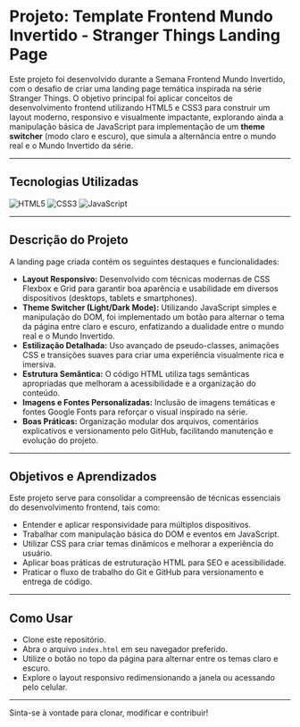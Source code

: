 # Projeto: Template Frontend Mundo Invertido - Stranger Things Landing Page

Este projeto foi desenvolvido durante a Semana Frontend Mundo Invertido, com o desafio de criar uma landing page temática inspirada na série Stranger Things. O objetivo principal foi aplicar conceitos de desenvolvimento frontend utilizando HTML5 e CSS3 para construir um layout moderno, responsivo e visualmente impactante, explorando ainda a manipulação básica de JavaScript para implementação de um **theme switcher** (modo claro e escuro), que simula a alternância entre o mundo real e o Mundo Invertido da série.

---

## Tecnologias Utilizadas

![HTML5](https://img.shields.io/badge/html5-E34F26?logo=html5&logoColor=fff&style=for-the-badge)
![CSS3](https://img.shields.io/badge/css3-1572B6?logo=css3&logoColor=fff&style=for-the-badge)
![JavaScript](https://img.shields.io/badge/javascript-F7DF1E?logo=javascript&logoColor=222&style=for-the-badge)

---

## Descrição do Projeto

A landing page criada contém os seguintes destaques e funcionalidades:

- **Layout Responsivo:** Desenvolvido com técnicas modernas de CSS Flexbox e Grid para garantir boa aparência e usabilidade em diversos dispositivos (desktops, tablets e smartphones).
- **Theme Switcher (Light/Dark Mode):** Utilizando JavaScript simples e manipulação do DOM, foi implementado um botão para alternar o tema da página entre claro e escuro, enfatizando a dualidade entre o mundo real e o Mundo Invertido.
- **Estilização Detalhada:** Uso avançado de pseudo-classes, animações CSS e transições suaves para criar uma experiência visualmente rica e imersiva.
- **Estrutura Semântica:** O código HTML utiliza tags semânticas apropriadas que melhoram a acessibilidade e a organização do conteúdo.
- **Imagens e Fontes Personalizadas:** Inclusão de imagens temáticas e fontes Google Fonts para reforçar o visual inspirado na série.
- **Boas Práticas:** Organização modular dos arquivos, comentários explicativos e versionamento pelo GitHub, facilitando manutenção e evolução do projeto.

---

## Objetivos e Aprendizados

Este projeto serve para consolidar a compreensão de técnicas essenciais do desenvolvimento frontend, tais como:

- Entender e aplicar responsividade para múltiplos dispositivos.
- Trabalhar com manipulação básica do DOM e eventos em JavaScript.
- Utilizar CSS para criar temas dinâmicos e melhorar a experiência do usuário.
- Aplicar boas práticas de estruturação HTML para SEO e acessibilidade.
- Praticar o fluxo de trabalho do Git e GitHub para versionamento e entrega de código.

---

## Como Usar

- Clone este repositório.
- Abra o arquivo `index.html` em seu navegador preferido.
- Utilize o botão no topo da página para alternar entre os temas claro e escuro.
- Explore o layout responsivo redimensionando a janela ou acessando pelo celular.

---


Sinta-se à vontade para clonar, modificar e contribuir!

